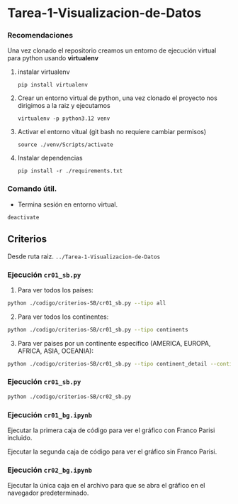 # Tarea-1-Visualizacion-de-Datos

### **Recomendaciones**

Una vez clonado el repositorio creamos un entorno de ejecución virtual para python usando **virtualenv**

1) instalar virtualenv

   ```
   pip install virtualenv
   ```
2) Crear un entorno virtual de python, una vez clonado el proyecto nos dirigimos a la raiz y ejecutamos

   ```
   virtualenv -p python3.12 venv
   ```
3) Activar el entorno vitual (git bash no requiere cambiar permisos)

   ```
   source ./venv/Scripts/activate
   ```
4) Instalar dependencias

   ```
   pip install -r ./requirements.txt
   ```
### Comando útil.  
 - Termina sesión en entorno virtual.   

```
deactivate  
```

## Criterios
Desde ruta raiz. ```../Tarea-1-Visualizacion-de-Datos```  

### Ejecución `cr01_sb.py`  

1. Para ver todos los países:
```bash
python ./codigo/criterios-SB/cr01_sb.py --tipo all
```

2. Para ver todos los continentes:
```bash
python ./codigo/criterios-SB/cr01_sb.py --tipo continents
```

3. Para ver paises por un continente específico (AMERICA, EUROPA, AFRICA, ASIA, OCEANIA): 
```bash
python ./codigo/criterios-SB/cr01_sb.py --tipo continent_detail --continente EUROPA 
```

### Ejecución `cr01_sb.py`   
```bash
python ./codigo/criterios-SB/cr02_sb.py
```

### Ejecución `cr01_bg.ipynb`

Ejecutar la primera caja de código para ver el gráfico con Franco Parisi incluido.

Ejecutar la segunda caja de código para ver el gráfico sin Franco Parisi.

### Ejecución `cr02_bg.ipynb`

Ejecutar la única caja en el archivo para que se abra el gráfico en el navegador predeterminado.